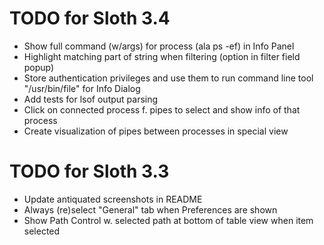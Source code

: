 # TODO for Sloth 3.4

* Show full command (w/args) for process (ala ps -ef) in Info Panel
* Highlight matching part of string when filtering (option in filter field popup)
* Store authentication privileges and use them to run command line tool "/usr/bin/file" for Info Dialog
* Add tests for lsof output parsing
* Click on connected process f. pipes to select and show info of that process
* Create visualization of pipes between processes in special view

# TODO for Sloth 3.3

* Update antiquated screenshots in README
* Always (re)select "General" tab when Preferences are shown
* Show Path Control w. selected path at bottom of table view when item selected
